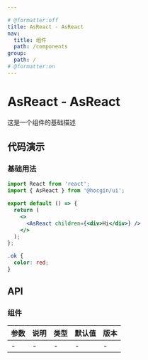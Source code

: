 ```yaml
---

# @formatter:off
title: AsReact - AsReact
nav:
  title: 组件
  path: /components
group:
  path: /
# @formatter:on
---
```


# AsReact - AsReact

这是一个组件的基础描述

## 代码演示

### 基础用法

```jsx
import React from 'react';
import { AsReact } from '@hocgin/ui';

export default () => {
  return (
    <>
      <AsReact children={<div>Hi</div>} />
    </>
  );
};
```

```css
.ok {
  color: red;
}
```

## API

### 组件

| 参数 | 说明 | 类型 | 默认值 | 版本 |
| ---- | ---- | ---- | ------ | ---- |
| -    | -    | -    | -      | -    |
